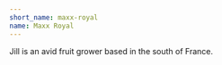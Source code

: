 ```yaml
---
short_name: maxx-royal
name: Maxx Royal
---
```

Jill is an avid fruit grower based in the south of France.